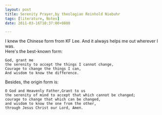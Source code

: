 ```yaml
---
layout: post
title: Serenity Prayer,by theologian Reinhold Niebuhr
tags: [literature, Notes]
date: 2011-03-16T10:37:00+0800

---
```


I knew the Chinese form from KF Lee. And it always helps me out wherever I was.  
Here's the best-known form:  


    God, grant me
    the serenity to accept the things I cannot change,
    Courage to change the things I can,
    And wisdom to know the difference.

  
Besides, the origin form is:  


    O God and Heavenly Father,Grant to us
    the serenity of mind to accept that which cannot be changed;
    courage to change that which can be changed,
    and wisdom to know the one from the other,
    through Jesus Christ our Lord, Amen.
